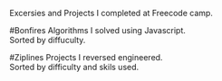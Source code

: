 Excersies and Projects I completed at Freecode camp. 

#Bonfires 
Algorithms I solved using Javascript.   
Sorted by diffuculty. 


#Ziplines
Projects I reversed engineered.  
Sorted by difficulty and skils used. 